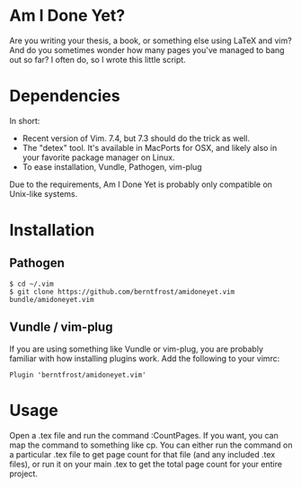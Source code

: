 Am I Done Yet?
=============

Are you writing your thesis, a book, or something else using LaTeX and vim? And
do you sometimes wonder how many pages you've managed to bang out so far? I
often do, so I wrote this little script.

Dependencies
============

In short:
* Recent version of Vim. 7.4, but 7.3 should do the trick as well.
* The "detex" tool. It's available in MacPorts for OSX, and likely also in your
  favorite package manager on Linux.
* To ease installation, Vundle, Pathogen, vim-plug

Due to the requirements, Am I Done Yet is probably only compatible on Unix-like systems.

Installation
============

Pathogen
--------
```
$ cd ~/.vim
$ git clone https://github.com/berntfrost/amidoneyet.vim bundle/amidoneyet.vim
```

Vundle / vim-plug
--------
If you are using something like Vundle or vim-plug, you are probably familiar
with how installing plugins work. Add the following to your vimrc:
```
Plugin 'berntfrost/amidoneyet.vim'
```

Usage
===========

Open a .tex file and run the command :CountPages. If you want, you can map the
command to something like <leader>cp.
You can either run the command on a particular .tex file to get page count for
that file (and any included .tex files), or run it on your main .tex to get the
total page count for your entire project.

